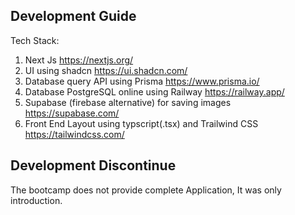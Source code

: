 ## Development Guide
Tech Stack:
1. Next Js https://nextjs.org/
2. UI using shadcn https://ui.shadcn.com/
3. Database query API using Prisma https://www.prisma.io/
4. Database PostgreSQL online using Railway https://railway.app/
5. Supabase (firebase alternative) for saving images  https://supabase.com/
6. Front End Layout using typscript(.tsx) and Trailwind CSS  https://tailwindcss.com/

## Development Discontinue
The bootcamp does not provide complete Application, It was only introduction.


